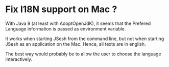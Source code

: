 # Fix I18N support on Mac ?

With Java 9 (at least with AdoptOpenJdK), it seems
that the Prefered Language information is passed as environment variable.

It works when starting JSesh from the command line, but not when starting JSesh
as an application on the Mac. Hence, all texts are in english.

The best way would probably be to allow the user to choose the language interactively.


